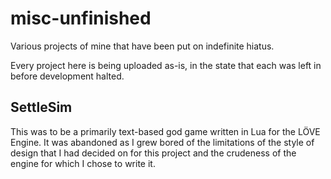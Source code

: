 # misc-unfinished
Various projects of mine that have been put on indefinite hiatus.

Every project here is being uploaded as-is, in the state that each was left in before development halted.

## SettleSim
This was to be a primarily text-based god game written in Lua for the LÖVE Engine. It was abandoned as I grew bored of the limitations of the style of design that I had decided on for this project and the crudeness of the engine for which I chose to write it.
